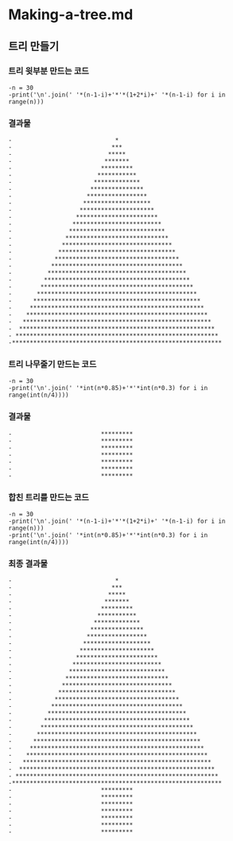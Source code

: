 # Making-a-tree.md

## 트리 만들기

### 트리 윗부분 만드는 코드
	-n = 30
	-print('\n'.join(' '*(n-1-i)+'*'*(1+2*i)+' '*(n-1-i) for i in range(n)))
	
### 결과물
	-                             *                             
	-                            ***                            
	-                           *****                           
	-                          *******                          
	-                         *********                         
	-                        ***********                        
	-                       *************                       
	-                      ***************                      
	-                     *****************                     
	-                    *******************                    
	-                   *********************                   
	-                  ***********************                  
	-                 *************************                 
	-                ***************************                
 	-               *****************************               
 	-              *******************************              
 	-             *********************************             
 	-            ***********************************            
 	-           *************************************           
 	-          ***************************************          
	-         *****************************************         
	-        *******************************************        
 	-       *********************************************       
 	-      ***********************************************      
 	-     *************************************************     
 	-    ***************************************************    
 	-   *****************************************************   
 	-  *******************************************************  
	- *********************************************************
	-***********************************************************

### 트리 나무줄기 만드는 코드
	-n = 30
	-print('\n'.join(' '*int(n*0.85)+'*'*int(n*0.3) for i in range(int(n/4))))

### 결과물
	-                         *********
	-                         *********
	-                         *********
 	-                         *********
	-                         *********
	-                         *********
	-                         *********
			 
### 합친 트리를 만드는 코드
	-n = 30
	-print('\n'.join(' '*(n-1-i)+'*'*(1+2*i)+' '*(n-1-i) for i in range(n)))
	-print('\n'.join(' '*int(n*0.85)+'*'*int(n*0.3) for i in range(int(n/4))))
	
### 최종 결과물
	-                             *                             
	-                            ***                            
	-                           *****                           
	-                          *******                          
	-                         *********                         
	-                        ***********                        
	-                       *************                       
	-                      ***************                      
	-                     *****************                     
	-                    *******************                    
 	-                   *********************                   
	-                  ***********************                  
	-                 *************************                 
	-                ***************************                
 	-               *****************************               
 	-              *******************************              
 	-             *********************************             
 	-            ***********************************            
 	-           *************************************           
 	-          ***************************************          
	-         *****************************************         
	-        *******************************************        
 	-       *********************************************       
 	-      ***********************************************      
 	-     *************************************************     
 	-    ***************************************************    
 	-   *****************************************************   
 	-  *******************************************************  
	- *********************************************************
	-***********************************************************
	-                         *********
	-                         *********
	-                         *********
 	-                         *********
	-                         *********
	-                         *********
	-                         *********
